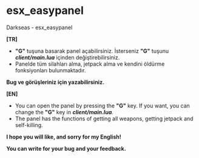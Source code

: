 # esx_easypanel
Darkseas - esx_easypanel<br/>


<b>[TR]</b> <br/>
- <b>"G"</b> tuşuna basarak panel açabilirsiniz. İsterseniz <b>"G"</b> tuşunu <b><i>client/main.lua</b></i> içinden değiştirebilirsiniz.
- Panelde tüm silahları alma, jetpack alma ve kendini öldürme fonksiyonları bulunmaktadır.

<b>Bug ve görüşleriniz için yazabilirsiniz.</b>

<b>[EN]</b> <br/>
- You can open the panel by pressing the <b>"G"</b> key. If you want, you can change the <b>"G"</b> key in <b><i>client/main.lua</b></i>.
- The panel has the functions of getting all weapons, getting jetpack and self-killing.

<b>I hope you will like, and sorry for my English!</b>

<b>You can write for your bug and your feedback.</b>
